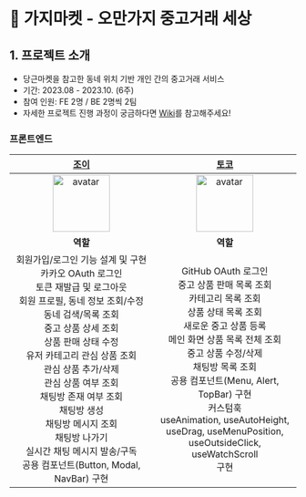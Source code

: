 # 🍆 가지마켓 - 오만가지 중고거래 세상

## 1. 프로젝트 소개
- 당근마켓을 참고한 동네 위치 기반 개인 간의 중고거래 서비스
- 기간: 2023.08 - 2023.10. (6주)
- 참여 인원: FE 2명 / BE 2명씩 2팀
- 자세한 프로젝트 진행 과정이 궁금하다면 [Wiki](https://github.com/masters2023-project-team05-second-hand/second-hand-max-fe/wiki)를 참고해주세요!

### 프론트엔드

|[조이](https://github.com/youzysu) | [토코](https://github.com/aaaz425) |
| :---: | :---: |
| <img src="https://avatars.githubusercontent.com/u/111998760?v=4" width=100 height=100 alt="avatar"/> | <img src="https://avatars.githubusercontent.com/u/101464713?v=4" width=100 height=100 alt="avatar"/> | 
| **역할** | **역할** |
| 회원가입/로그인 기능 설계 및 구현 <br /> 카카오 OAuth 로그인 <br /> 토큰 재발급 및 로그아웃 <br /> 회원 프로필, 동네 정보 조회/수정 <br /> 동네 검색/목록 조회 <br />  중고 상품 상세 조회 <br /> 상품 판매 상태 수정 <br /> 유저 카테고리 관심 상품 조회 <br /> 관심 상품 추가/삭제 <br /> 관심 상품 여부 조회 <br /> 채팅방 존재 여부 조회 <br /> 채팅방 생성 <br /> 채팅방 메시지 조회 <br /> 채팅방 나가기 <br /> 실시간 채팅 메시지 발송/구독 <br /> 공용 컴포넌트(Button, Modal, NavBar) 구현 | GitHub OAuth 로그인 <br /> 중고 상품 판매 목록 조회 <br /> 카테고리 목록 조회 <br /> 상품 상태 목록 조회 <br /> 새로운 중고 상품 등록 <br /> 메인 화면 상품 목록 전체 조회 <br /> 중고 상품 수정/삭제 <br /> 채팅방 목록 조회 <br /> 공용 컴포넌트(Menu, Alert, TopBar) 구현 <br /> 커스텀훅<br />useAnimation, useAutoHeight,<br /> useDrag, useMenuPosition,<br />useOutsideClick, useWatchScroll<br />구현|
